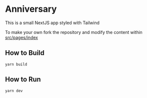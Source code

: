 # Anniversary

This is a small NextJS app styled with Tailwind

To make your own fork the repository and modify the content within [src/pages/index](https://github.com/francistogram/anniversary/blob/main/src/pages/index.tsx)

## How to Build

`yarn build`

## How to Run

`yarn dev`
